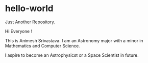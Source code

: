 # hello-world
Just Another Repository.

Hi Everyone !

  This is Animesh Srivastava. I am an Astronomy major with a minor in Mathematics and Computer Science.
  
I aspire to become an Astrophysicst or a Space Scientist in future. 
